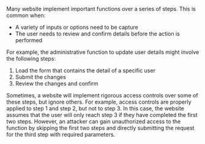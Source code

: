 Many website implement important functions over a series of steps. This is common when:
- A variety of inputs or options need to be capture
- The user needs to review and confirm details before the action is performed

For example, the administrative function to update user details might involve the following steps:
1. Load the form that contains the detail of a specific user
2. Submit the changes
3. Review the changes and confirm

Sometimes, a website will implement rigorous access controls over some of these steps, but ignore others. For example, access controls are properly applied to step 1 and step 2, but not to step 3. In this case, the website assumes that the user will only reach step 3 if they have completed the first two steps. However, an attacker can gain unauthorized access to the function by skipping the first two steps and directly submitting the request for the third step with required parameters.